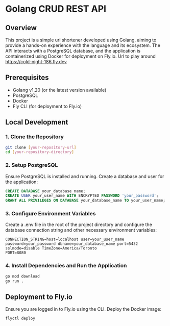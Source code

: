 # Golang CRUD REST API

## Overview

This project is a simple url shortener developed using Golang, aiming to provide a hands-on experience with the language and its ecosystem. The API interacts with a PostgreSQL database, and the application is containerized using Docker for deployment on Fly.io.
Url to play around https://cold-night-186.fly.dev

## Prerequisites

- Golang v1.20 (or the latest version available)
- PostgreSQL
- Docker
- Fly CLI (for deployment to Fly.io)

## Local Development

### 1. Clone the Repository

```sh
git clone [your-repository-url]
cd [your-repository-directory]
```

### 2. Setup PostgreSQL
Ensure PostgreSQL is installed and running. Create a database and user for the application:

```sql
CREATE DATABASE your_database_name;
CREATE USER your_user_name WITH ENCRYPTED PASSWORD 'your_password';
GRANT ALL PRIVILEGES ON DATABASE your_database_name TO your_user_name;
```

### 3. Configure Environment Variables
Create a .env file in the root of the project directory and configure the database connection string and other necessary environment variables:

```
CONNECTION_STRING=host=localhost user=your_user_name password=your_password dbname=your_database_name port=5432 sslmode=disable TimeZone=America/Toronto
PORT=8080
```

### 4. Install Dependencies and Run the Application
```sh
go mod download
go run .
```

## Deployment to Fly.io
Ensure you are logged in to Fly.io using the CLI. Deploy the Docker image:
```sh
flyctl deploy
```
